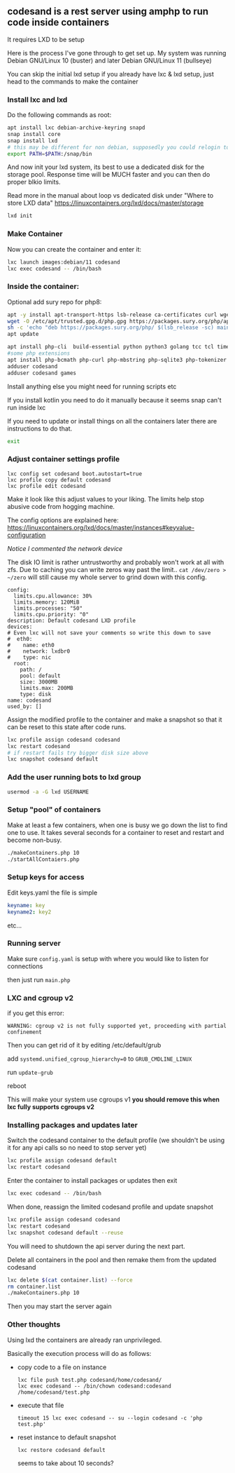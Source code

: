 ## codesand is a rest server using amphp to run code inside containers

It requires LXD to be setup

Here is the process I've gone through to get set up. My system was running Debian GNU/Linux 10 (buster) and later Debian GNU/Linux 11 (bullseye)

You can skip the initial lxd setup if you already have lxc & lxd setup, just head to the commands to make the container

### Install lxc and lxd
Do the following commands as root:
```bash
apt install lxc debian-archive-keyring snapd
snap install core
snap install lxd
# this may be different for non debian, supposedly you could relogin too
export PATH=$PATH:/snap/bin
```
And now init your lxd system, its best to use a dedicated disk for the storage pool. Response time will be MUCH faster and you can then do proper blkio limits.

Read more in the manual about loop vs dedicated disk under "Where to store LXD data"
https://linuxcontainers.org/lxd/docs/master/storage
```bash
lxd init
```
### Make Container
Now you can create the container and enter it:
```bash
lxc launch images:debian/11 codesand
lxc exec codesand -- /bin/bash
```

### Inside the container:

Optional add sury repo for php8:
```bash
apt -y install apt-transport-https lsb-release ca-certificates curl wget
wget -O /etc/apt/trusted.gpg.d/php.gpg https://packages.sury.org/php/apt.gpg
sh -c 'echo "deb https://packages.sury.org/php/ $(lsb_release -sc) main" > /etc/apt/sources.list.d/php.list'
apt update
```
```bash
apt install php-cli  build-essential python python3 golang tcc tcl time fish zsh toilet figlet toilet-fonts cowsay default-jdk
#some php extensions
apt install php-bcmath php-curl php-mbstring php-sqlite3 php-tokenizer php-zip php-xml php-bz2 php-gmp
adduser codesand
adduser codesand games
```
Install anything else you might need for running scripts etc

If you install kotlin you need to do it manually because it seems snap can't run inside lxc

If you need to update or install things on all the containers later there are instructions to do that. 
```bash
exit
```

### Adjust container settings profile
```
lxc config set codesand boot.autostart=true
lxc profile copy default codesand
lxc profile edit codesand
```
Make it look like this adjust values to your liking.
The limits help stop abusive code from hogging machine.

The config options are explained here: https://linuxcontainers.org/lxd/docs/master/instances#keyvalue-configuration

*Notice I commented the network device*

The disk IO limit is rather untrustworthy and probably won't work at all with zfs. Due to caching you can write zeros way past the limit.. `cat /dev/zero > ~/zero` will still cause my whole server to grind down with this config.
```
config:
  limits.cpu.allowance: 30%
  limits.memory: 120MiB
  limits.processes: "50"
  limits.cpu.priority: "0"
description: Default codesand LXD profile
devices:
# Even lxc will not save your comments so write this down to save
#  eth0:
#    name: eth0
#    network: lxdbr0
#    type: nic
  root:
    path: /
    pool: default
    size: 3000MB
    limits.max: 200MB
    type: disk
name: codesand
used_by: []
```
Assign the modified profile to the container and make a snapshot so that it can be reset to this state after code runs.

```bash
lxc profile assign codesand codesand
lxc restart codesand
# if restart fails try bigger disk size above
lxc snapshot codesand default
```

### Add the user running bots to lxd group
```bash
usermod -a -G lxd USERNAME
```

### Setup "pool" of containers
Make at least a few containers, when one is busy we go down the list to find one to use. It takes several seconds for a container to reset and restart and become non-busy.

```bash
./makeContainers.php 10
./startAllContaiers.php
```

### Setup keys for access
Edit keys.yaml the file is simple
```yaml
keyname: key
keyname2: key2
```
etc...

### Running server
Make sure ```config.yaml``` is setup with where you would like to listen for connections

then just run ```main.php```

### LXC and cgroup v2
if you get this error:
```
WARNING: cgroup v2 is not fully supported yet, proceeding with partial confinement
```
Then you can get rid of it by editing /etc/default/grub

add ```systemd.unified_cgroup_hierarchy=0``` to ```GRUB_CMDLINE_LINUX```

run ```update-grub```

reboot

This will make your system use cgroups v1 **you should remove this when lxc fully supports cgroups v2**


### Installing packages and updates later
Switch the codesand container to the default profile (we shouldn't be using it for any api calls so no need to stop server yet)
```bash
lxc profile assign codesand default
lxc restart codesand
```
Enter the container to install packages or updates then exit
```bash
lxc exec codesand -- /bin/bash
```
When done, reassign the limited codesand profile and update snapshot
```bash
lxc profile assign codesand codesand
lxc restart codesand
lxc snapshot codesand default --reuse
```
You will need to shutdown the api server during the next part.

Delete all containers in the pool and then remake them from the updated codesand
```bash
lxc delete $(cat container.list) --force
rm container.list
./makeContainers.php 10
```
Then you may start the server again

### Other thoughts
Using lxd the containers are already ran unprivileged.


Basically the execution process will do as follows:
* copy code to a file on instance
  ```
  lxc file push test.php codesand/home/codesand/
  lxc exec codesand -- /bin/chown codesand:codesand /home/codesand/test.php
  ```
* execute that file
  ```
  timeout 15 lxc exec codesand -- su --login codesand -c 'php test.php'
  ```
* reset instance to default snapshot
  ```
  lxc restore codesand default
  ```
  seems to take about 10 seconds?


